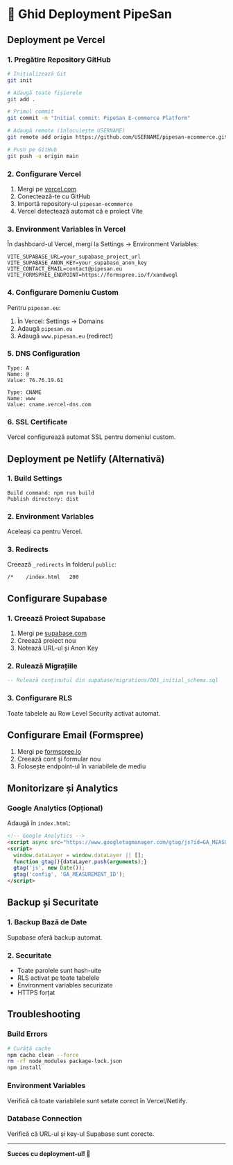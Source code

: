 # 🚀 Ghid Deployment PipeSan

## Deployment pe Vercel

### 1. Pregătire Repository GitHub

```bash
# Inițializează Git
git init

# Adaugă toate fișierele
git add .

# Primul commit
git commit -m "Initial commit: PipeSan E-commerce Platform"

# Adaugă remote (înlocuiește USERNAME)
git remote add origin https://github.com/USERNAME/pipesan-ecommerce.git

# Push pe GitHub
git push -u origin main
```

### 2. Configurare Vercel

1. Mergi pe [vercel.com](https://vercel.com)
2. Conectează-te cu GitHub
3. Importă repository-ul `pipesan-ecommerce`
4. Vercel detectează automat că e proiect Vite

### 3. Environment Variables în Vercel

În dashboard-ul Vercel, mergi la Settings → Environment Variables:

```
VITE_SUPABASE_URL=your_supabase_project_url
VITE_SUPABASE_ANON_KEY=your_supabase_anon_key
VITE_CONTACT_EMAIL=contact@pipesan.eu
VITE_FORMSPREE_ENDPOINT=https://formspree.io/f/xandwogl
```

### 4. Configurare Domeniu Custom

Pentru `pipesan.eu`:

1. În Vercel: Settings → Domains
2. Adaugă `pipesan.eu`
3. Adaugă `www.pipesan.eu` (redirect)

### 5. DNS Configuration

```
Type: A
Name: @
Value: 76.76.19.61

Type: CNAME
Name: www
Value: cname.vercel-dns.com
```

### 6. SSL Certificate

Vercel configurează automat SSL pentru domeniul custom.

## Deployment pe Netlify (Alternativă)

### 1. Build Settings

```
Build command: npm run build
Publish directory: dist
```

### 2. Environment Variables

Aceleași ca pentru Vercel.

### 3. Redirects

Creează `_redirects` în folderul `public`:

```
/*    /index.html   200
```

## Configurare Supabase

### 1. Creează Proiect Supabase

1. Mergi pe [supabase.com](https://supabase.com)
2. Creează proiect nou
3. Notează URL-ul și Anon Key

### 2. Rulează Migrațiile

```sql
-- Rulează conținutul din supabase/migrations/001_initial_schema.sql
```

### 3. Configurare RLS

Toate tabelele au Row Level Security activat automat.

## Configurare Email (Formspree)

1. Mergi pe [formspree.io](https://formspree.io)
2. Creează cont și formular nou
3. Folosește endpoint-ul în variabilele de mediu

## Monitorizare și Analytics

### Google Analytics (Opțional)

Adaugă în `index.html`:

```html
<!-- Google Analytics -->
<script async src="https://www.googletagmanager.com/gtag/js?id=GA_MEASUREMENT_ID"></script>
<script>
  window.dataLayer = window.dataLayer || [];
  function gtag(){dataLayer.push(arguments);}
  gtag('js', new Date());
  gtag('config', 'GA_MEASUREMENT_ID');
</script>
```

## Backup și Securitate

### 1. Backup Bază de Date

Supabase oferă backup automat.

### 2. Securitate

- Toate parolele sunt hash-uite
- RLS activat pe toate tabelele
- Environment variables securizate
- HTTPS forțat

## Troubleshooting

### Build Errors

```bash
# Curăță cache
npm cache clean --force
rm -rf node_modules package-lock.json
npm install
```

### Environment Variables

Verifică că toate variabilele sunt setate corect în Vercel/Netlify.

### Database Connection

Verifică că URL-ul și key-ul Supabase sunt corecte.

---

**Succes cu deployment-ul! 🚀**
